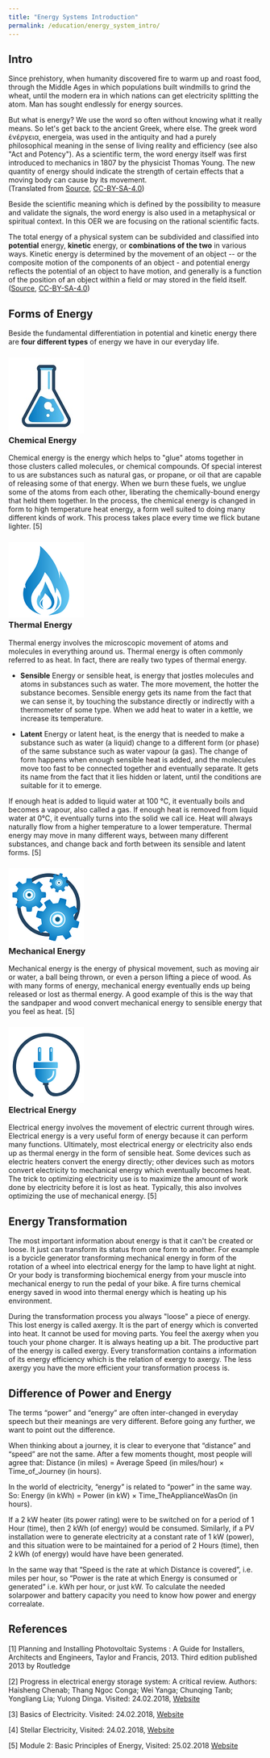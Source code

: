 ```yaml
---
title: "Energy Systems Introduction"
permalink: /education/energy_system_intro/
---
```


## Intro

Since prehistory, when humanity discovered fire to warm up and roast food, through the Middle Ages in which populations built windmills to grind the wheat, until the modern era in which nations can get electricity splitting the atom. Man has sought endlessly for energy sources.

But what is energy? We use the word so often without knowing what it really means.
So let's get back to the ancient Greek, where else. The greek word ἐνέργεια, energeia, was used in the antiquity and had a purely philosophical meaning in the sense of living reality and efficiency (see also "Act and Potency").
As a scientific term, the word energy itself was first introduced to mechanics in 1807 by the physicist Thomas Young. The new quantity of energy should indicate the strength of certain effects that a moving body can cause by its movement.
<br />
(Translated from [Source](https://de.wikipedia.org/wiki/Energie#Geschichte_des_Begriffs), [CC-BY-SA-4.0](https://en.wikipedia.org/wiki/Wikipedia:Text_of_Creative_Commons_Attribution-ShareAlike_3.0_Unported_License))

Beside the scientific meaning which is defined by the possibility to measure and validate the signals, the word energy is also used in a metaphysical or spiritual context. In this OER we are focusing on the rational scientific facts.

The total energy of a physical system can be subdivided and classified into **potential** energy, **kinetic** energy, or **combinations of the two** in various ways. Kinetic energy is determined by the movement of an object -- or the composite motion of the components of an object - and potential energy reflects the potential of an object to have motion, and generally is a function of the position of an object within a field or may stored in the field itself.
<br />
([Source](https://en.wikipedia.org/wiki/Energy#Forms), [CC-BY-SA-4.0](https://en.wikipedia.org/wiki/Wikipedia:Text_of_Creative_Commons_Attribution-ShareAlike_3.0_Unported_License))

## Forms of Energy

Beside the fundamental differentiation in potential and kinetic energy there are **four different types** of energy we have in our everyday life.

### ![chemical energy](/media_files/Icons/icon_chemical_energy.png) <br /> Chemical Energy

Chemical energy is the energy which helps to "glue" atoms together in those clusters called molecules, or chemical compounds. Of special interest to us are substances such as natural gas, or propane, or oil that are capable of releasing some of that energy. When we burn these fuels, we unglue some of the atoms from each other, liberating the chemically-bound energy that held them together. In the process, the chemical energy is changed in form to high temperature heat energy, a form well suited to doing many different kinds of work. This process takes place every time we flick butane lighter. [5]

### ![thermal energy](/media_files/Icons/icon_thermal_energy.png) <br /> Thermal Energy

Thermal energy involves the microscopic movement of atoms and molecules in everything around us. Thermal energy is often commonly referred to as heat. In fact, there are really two types of thermal energy.

-	**Sensible** Energy or sensible heat, is energy that jostles molecules and atoms in substances such as water. The more movement, the hotter the substance becomes. Sensible energy gets its name from the fact that we can sense it, by touching the substance directly or indirectly with a thermometer of some type. When we add heat to water in a kettle, we increase its temperature.

-	**Latent** Energy or latent heat, is the energy that is needed to make a substance such as water (a liquid) change to a different form (or phase) of the same substance such as water vapour (a gas). The change of form happens when enough sensible heat is added, and the molecules move too fast to be connected together and eventually separate. It gets its name from the fact that it lies hidden or latent, until the conditions are suitable for it to emerge.

If enough heat is added to liquid water at 100 °C, it eventually boils and becomes a vapour, also called a gas. If enough heat is removed from liquid water at 0°C, it eventually turns into the solid we call ice. Heat will always naturally flow from a higher temperature to a lower temperature. Thermal energy may move in many different ways, between many different substances, and change back and forth between its sensible and latent forms. [5]

### ![mechanical energy](/media_files/Icons/icon_mechanical_energy.png) <br /> Mechanical Energy

Mechanical energy is the energy of physical movement, such as moving air or water, a ball being thrown, or even a person lifting a piece of wood. As with many forms of energy, mechanical energy eventually ends up being released or lost as thermal energy. A good example of this is the way that the sandpaper and wood convert mechanical energy to sensible energy that you feel as heat. [5]

### ![electrical energy](/media_files/Icons/icon_electrical_energy.png) <br /> Electrical Energy

Electrical energy involves the movement of electric current through wires. Electrical energy is a very useful form of energy because it can perform many functions. Ultimately, most electrical energy or electricity also ends up as thermal energy in the form of sensible heat. Some devices such as electric heaters convert the energy directly; other devices such as motors convert electricity to mechanical energy which eventually becomes heat. The trick to optimizing electricity use is to maximize the amount of work done by electricity before it is lost as heat. Typically, this also involves optimizing the use of mechanical energy. [5]

## Energy Transformation
The most important information about energy is that it can't be created or loose. It just can transform its status from one form to another.
For example is a bycicle generator transforming mechanical energy in form of the rotation of a wheel into electrical energy for the lamp to have light at night. Or your body is transforming biochemical energy from your muscle into mechanical energy to run the pedal of your bike.
A fire turns chemical energy saved in wood into thermal energy which is heating up his environment.


During the transformation process you always "loose" a piece of energy. This lost energy is called axergy. It is the part of energy which is converted into heat. It cannot be used for moving parts. You feel the axergy when you touch your phone charger. It is always heating up a bit.
The productive part of the energy is called exergy.
Every transformation contains a information of its energy efficiency which is the relation of exergy to axergy. The less axergy you have the more efficient your transformation process is.

## Difference of Power and Energy
The terms “power” and “energy” are often inter-changed in everyday speech but their meanings are very different. Before going any further, we want to point out the difference.

When thinking about a journey, it is clear to everyone that “distance” and “speed” are not the same. After a few moments thought, most people will agree that: Distance (in miles) = Average Speed (in miles/hour) × Time_of_Journey (in hours).

In the world of electricity, “energy” is related to “power” in the same way. So: Energy (in kWh) = Power (in kW) × Time_TheApplianceWasOn (in hours).

If a 2 kW heater (its power rating) were to be switched on for a period of 1 Hour (time), then 2 kWh (of energy) would be consumed. Similarly, if a PV installation were to generate electricity at a constant rate of 1 kW (power), and this situation were to be maintained for a period of 2 Hours (time), then 2 kWh (of energy) would have have been generated.

In the same way that “Speed is the rate at which Distance is covered”, i.e. miles per hour, so “Power is the rate at which Energy is consumed or generated” i.e. kWh per hour, or just kW. To calculate the needed solarpower and battery capacity you need to know how power and energy correalate.



## References

[1]  Planning and Installing Photovoltaic Systems : A Guide for Installers, Architects and Engineers, Taylor and Francis, 2013. Third edition published 2013 by Routledge

[2] Progress in electrical energy storage system: A critical review. Authors: Haisheng Chenab; Thang Ngoc Conga; Wei Yanga; Chunqing Tanb; Yongliang Lia; Yulong Dinga.   Visited: 24.02.2018, [Website](https://www.sciencedirect.com/science/article/pii/S100200710800381X)

[3] Basics of Electricity. Visited: 24.02.2018, [Website](http://www.edisontechcenter.org/basics.html)

[4] Stellar Electricity, Visited: 24.02.2018, [Website](http://sowetoinvestmentcorporation.com/Electricity___Appliances.html)

[5] Module 2: Basic Principles of Energy, Visited: 25.02.2018  [Website](http://www.energy.gov.za/EEE/Projects/Building%20Energy%20Audit%20Training/Training%20Modules/Building%20Energy%20Auditing%20Module%202_final.pdf)
